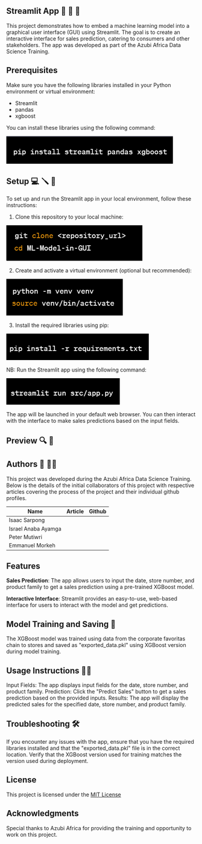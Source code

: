 ## Streamlit App 🤖 🚀 🚀

This project demonstrates how to embed a machine learning model into a graphical user interface (GUI) using Streamlit. The goal is to create an interactive interface for sales prediction, catering to consumers and other stakeholders. The app was developed as part of the Azubi Africa Data Science Training.

## Prerequisites

Make sure you have the following libraries installed in your Python environment or virtual environment:

* Streamlit
* pandas
* xgboost

You can install these libraries using the following command:

![Image1](Images/Image1.png)

## Setup 💻 🪛 🔧

To set up and run the Streamlit app in your local environment, follow these instructions:

1. Clone this repository to your local machine:

![git_clone](Images/Image2.png)

2. Create and activate a virtual environment (optional but recommended):

![venv](Images/Image3.png)

3. Install the required libraries using pip:

![requiremnt](Images/Image4.png)

NB: Run the Streamlit app using the following command:

![run_app](Images/Image5.png)

The app will be launched in your default web browser. You can then interact with the interface to make sales predictions based on the input fields.

## Preview 🔍 🤖

## Authors 📖 🧑‍🎓

This project was developed during the Azubi Africa Data Science Training. Below is the details of the initial collaborators of this project with respective articles covering the process of the project and their individual github profiles.

| Name                | Article | Github |
| ------------------- | ------- | ------ |
| Isaac Sarpong       |         |        |
| Israel Anaba Ayamga |         |        |
| Peter Mutiwri       |         |        |
| Emmanuel Morkeh     |         |        |

## Features

**Sales Prediction**: The app allows users to input the date, store number, and product family to get a sales prediction using a pre-trained XGBoost model.

**Interactive Interface**: Streamlit provides an easy-to-use, web-based interface for users to interact with the model and get predictions.

## Model Training and Saving 🤖

The XGBoost model was trained using data from the corporate favoritas chain to stores and saved as "exported_data.pkl" using XGBoost version during model training.

## Usage Instructions 🧑‍🏫

Input Fields: The app displays input fields for the date, store number, and product family.
Prediction: Click the "Predict Sales" button to get a sales prediction based on the provided inputs.
Results: The app will display the predicted sales for the specified date, store number, and product family.

## Troubleshooting 🛠️

If you encounter any issues with the app, ensure that you have the required libraries installed and that the "exported_data.pkl" file is in the correct location.
Verify that the XGBoost version used for training matches the version used during deployment.

## License

This project is licensed under the [MIT License](LICENSE)

## Acknowledgments

Special thanks to Azubi Africa for providing the training and opportunity to work on this project.
